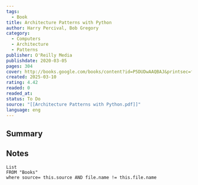 ```yaml
---
tags:
  - Book
title: Architecture Patterns with Python
author: Harry Percival, Bob Gregory
category:
  - Computers
  - Architecture
  - Patterns
publisher: O'Reilly Media
publishdate: 2020-03-05
pages: 304
cover: http://books.google.com/books/content?id=P5DUDwAAQBAJ&printsec=frontcover&img=1&zoom=1&edge=curl&source=gbs_api
created: 2025-03-10
rating: 4.42
readed: 0
readed_at: 
status: To Do
source: "[[Architecture Patterns with Python.pdf]]"
language: eng
---
```

## Summary


## Notes
```dataview
List 
FROM "Books"
where source= this.source AND file.name != this.file.name
```